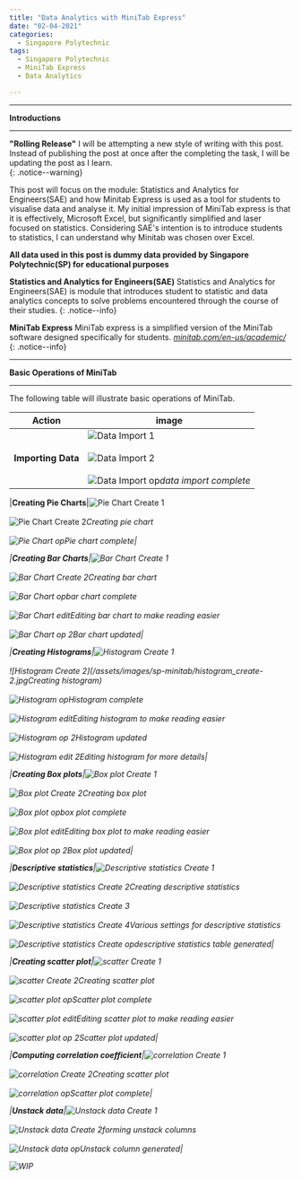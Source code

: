 ```yaml
---
title: "Data Analytics with MiniTab Express"
date: "02-04-2021"
categories:
  - Singapore Polytechnic
tags:
  - Singapore Polytechnic
  - MiniTab Express
  - Data Analytics

---
```


***

<strong>Introductions</strong>

***

**"Rolling Release"** I will be attempting a new style of writing with this post. Instead of publishing the post at once after the completing the task, I will be updating the post as I learn.   
{: .notice--warning}

This post will focus on the module: Statistics and Analytics for Engineers(SAE) and how Minitab Express is used as a tool for students to visualise data and analyse it. My initial impression of MiniTab express is that it is effectively, Microsoft Excel, but significantly simplified and laser focused on statistics. Considering SAE's intention is to introduce students to statistics, I can understand why Minitab was chosen over Excel. 

<strong>All data used in this post is dummy data provided by Singapore Polytechnic(SP) for educational purposes</strong>

**Statistics and Analytics for Engineers(SAE)** Statistics and Analytics for Engineers(SAE) is module that introduces student to statistic and data analytics concepts to solve problems encountered through the course of their studies. 
{: .notice--info}

**MiniTab Express** MiniTab express is a simplified version of the MiniTab software designed specifically for students.
<cite><a href="https://www.minitab.com/en-us/academic/">minitab.com/en-us/academic/</a></cite>
{: .notice--info}

***

<strong>Basic Operations of MiniTab</strong>

***
The following table will illustrate basic operations of MiniTab.

| Action    | image |
| ----------- | ----------- |
|<strong>Importing Data</strong>|![Data Import 1](/assets/images/sp-minitab/import_data.jpg)<br><br>![Data Import 2](/assets/images/sp-minitab/import_data-2.jpg)<br><br>![Data Import op](/assets/images/sp-minitab/import_data-op.jpg)<em>data import complete<em>|

|<strong>Creating Pie Charts</strong>|![Pie Chart Create 1](/assets/images/sp-minitab/piechart_create.jpg)<br><br>![Pie Chart Create 2](/assets/images/sp-minitab/piechart_create-2.jpg)<em>Creating pie chart<em><br><br>![Pie Chart op](/assets/images/sp-minitab/piechart-op.jpg)<em>Pie chart complete<em>|

|<strong>Creating Bar Charts</strong>|![Bar Chart Create 1](/assets/images/sp-minitab/barchart_create.jpg)<br><br>![Bar Chart Create 2](/assets/images/sp-minitab/piechart_create-2.jpg)<em>Creating bar chart<em><br><br>![Bar Chart op](/assets/images/sp-minitab/barchart-op.jpg)<em>bar chart complete<em><br><br>![Bar Chart edit](/assets/images/sp-minitab/barchart-op.jpg)<em>Editing bar chart to make reading easier<em><br><br>![Bar Chart op 2](/assets/images/sp-minitab/barchart-op-2.jpg)<em>Bar chart updated<em>|

|<strong>Creating Histograms</strong>|![Histogram Create 1](/assets/images/sp-minitab/histogram_create.jpg)<br><br>![Histogram Create 2](/assets/images/sp-minitab/histogram_create-2.jpg<em>Creating histogram<em>)<br><br>![Histogram op](/assets/images/sp-minitab/histogram-op.jpg)<em>Histogram complete<em><br><br>![Histogram edit](/assets/images/sp-minitab/histogram_edit.jpg)<em>Editing histogram to make reading easier<em><br><br>![Histogram op 2](/assets/images/sp-minitab/histogram-op-2.jpg)<em>Histogram updated<em><br><br>![Histogram edit 2](/assets/images/sp-minitab/histogram_edit-2.jpg)<em>Editing histogram for more details<em>|

|<strong>Creating Box plots</strong>|![Box plot Create 1](/assets/images/sp-minitab/boxplot_create.jpg)<br><br>![Box plot Create 2](/assets/images/sp-minitab/boxplot_create-2.jpg)<em>Creating box plot<em><br><br>![Box plot op](/assets/images/sp-minitab/boxplot-op.jpg)<em>box plot complete<em><br><br>![Box plot edit](/assets/images/sp-minitab/boxplot_edit.jpg)<em>Editing box plot to make reading easier<em><br><br>![Box plot op 2](/assets/images/sp-minitab/boxplot-op-2.jpg)<em>Box plot updated<em>|

|<strong>Descriptive statistics</strong>|![Descriptive statistics Create 1](/assets/images/sp-minitab/des_stat_create.jpg)<br><br>![Descriptive statistics Create 2](/assets/images/sp-minitab/des_stat_create-2.jpg)<em>Creating descriptive statistics<em><br><br>![Descriptive statistics Create 3](/assets/images/sp-minitab/des_stat_create-3.jpg)<br><br>![Descriptive statistics Create 4](/assets/images/sp-minitab/des_stat_create-3.jpg)<em>Various settings for descriptive statistics<em><br><br>![Descriptive statistics Create op](/assets/images/sp-minitab/des_stat-op.jpg)<em>descriptive statistics table generated<em>|

|<strong>Creating scatter plot</strong>|![scatter Create 1](/assets/images/sp-minitab/scatterplot_create.jpg)<br><br>![scatter Create 2](/assets/images/sp-minitab/scatterplot_create-2.jpg)<em>Creating scatter plot<em><br><br>![scatter plot op](/assets/images/sp-minitab/scatterplot-op.jpg)<em>Scatter plot complete<em><br><br>![scatter plot edit](/assets/images/sp-minitab/scatterplot_edit.jpg)<em>Editing scatter plot to make reading easier<em><br><br>![scatter plot op 2](/assets/images/sp-minitab/scatterplot-op-2.jpg)<em>Scatter plot updated<em>|

|<strong>Computing correlation coefficient</strong>|![correlation Create 1](/assets/images/sp-minitab/correlation_create.jpg)<br><br>![correlation Create 2](/assets/images/sp-minitab/correlation_create-2.jpg)<em>Creating scatter plot<em><br><br>![correlation op](/assets/images/sp-minitab/correlation-op.jpg)<em>Scatter plot complete<em>|

|<strong>Unstack data</strong>|![Unstack data Create 1](/assets/images/sp-minitab/unstack_create.jpg)<br><br>![Unstack data Create 2](/assets/images/sp-minitab/unstack_create-2.jpg)<em>forming unstack columns<em><br><br>![Unstack data op](/assets/images/sp-minitab/unstack-op.jpg)<em>Unstack column generated<em>|

![WIP](/assets/images/common/WIP.png)